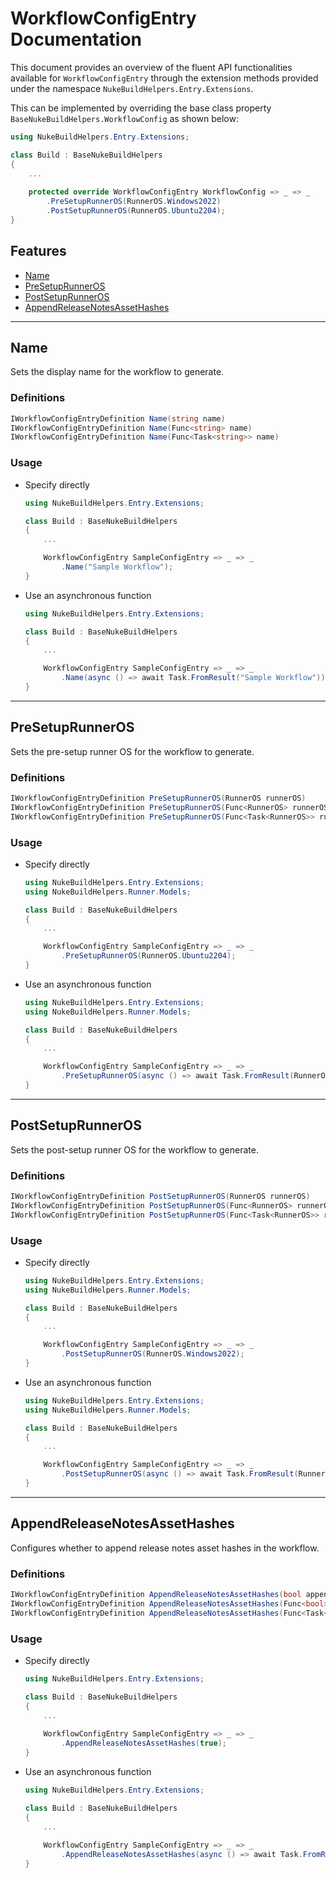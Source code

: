 ﻿# WorkflowConfigEntry Documentation

This document provides an overview of the fluent API functionalities available for `WorkflowConfigEntry` through the extension methods provided under the namespace `NukeBuildHelpers.Entry.Extensions`.

This can be implemented by overriding the base class property `BaseNukeBuildHelpers.WorkflowConfig` as shown below:

```csharp
using NukeBuildHelpers.Entry.Extensions;

class Build : BaseNukeBuildHelpers
{
    ...
    
    protected override WorkflowConfigEntry WorkflowConfig => _ => _
        .PreSetupRunnerOS(RunnerOS.Windows2022)
        .PostSetupRunnerOS(RunnerOS.Ubuntu2204);
}
```

## Features

- [Name](#name)
- [PreSetupRunnerOS](#presetuprunneros)
- [PostSetupRunnerOS](#postsetuprunneros)
- [AppendReleaseNotesAssetHashes](#appendreleasenotesassethashes)

---

## Name

Sets the display name for the workflow to generate.

### Definitions

```csharp
IWorkflowConfigEntryDefinition Name(string name)
IWorkflowConfigEntryDefinition Name(Func<string> name)
IWorkflowConfigEntryDefinition Name(Func<Task<string>> name)
```

### Usage

* Specify directly

    ```csharp
    using NukeBuildHelpers.Entry.Extensions;

    class Build : BaseNukeBuildHelpers
    {
        ...

        WorkflowConfigEntry SampleConfigEntry => _ => _
            .Name("Sample Workflow");
    }
    ```

* Use an asynchronous function

    ```csharp
    using NukeBuildHelpers.Entry.Extensions;

    class Build : BaseNukeBuildHelpers
    {
        ...

        WorkflowConfigEntry SampleConfigEntry => _ => _
            .Name(async () => await Task.FromResult("Sample Workflow"));
    }
    ```

---

## PreSetupRunnerOS

Sets the pre-setup runner OS for the workflow to generate.

### Definitions

```csharp
IWorkflowConfigEntryDefinition PreSetupRunnerOS(RunnerOS runnerOS)
IWorkflowConfigEntryDefinition PreSetupRunnerOS(Func<RunnerOS> runnerOS)
IWorkflowConfigEntryDefinition PreSetupRunnerOS(Func<Task<RunnerOS>> runnerOS)
```

### Usage

* Specify directly

    ```csharp
    using NukeBuildHelpers.Entry.Extensions;
    using NukeBuildHelpers.Runner.Models;

    class Build : BaseNukeBuildHelpers
    {
        ...

        WorkflowConfigEntry SampleConfigEntry => _ => _
            .PreSetupRunnerOS(RunnerOS.Ubuntu2204);
    }
    ```

* Use an asynchronous function

    ```csharp
    using NukeBuildHelpers.Entry.Extensions;
    using NukeBuildHelpers.Runner.Models;

    class Build : BaseNukeBuildHelpers
    {
        ...

        WorkflowConfigEntry SampleConfigEntry => _ => _
            .PreSetupRunnerOS(async () => await Task.FromResult(RunnerOS.Ubuntu2204));
    }
    ```

---

## PostSetupRunnerOS

Sets the post-setup runner OS for the workflow to generate.

### Definitions

```csharp
IWorkflowConfigEntryDefinition PostSetupRunnerOS(RunnerOS runnerOS)
IWorkflowConfigEntryDefinition PostSetupRunnerOS(Func<RunnerOS> runnerOS)
IWorkflowConfigEntryDefinition PostSetupRunnerOS(Func<Task<RunnerOS>> runnerOS)
```

### Usage

* Specify directly

    ```csharp
    using NukeBuildHelpers.Entry.Extensions;
    using NukeBuildHelpers.Runner.Models;

    class Build : BaseNukeBuildHelpers
    {
        ...

        WorkflowConfigEntry SampleConfigEntry => _ => _
            .PostSetupRunnerOS(RunnerOS.Windows2022);
    }
    ```

* Use an asynchronous function

    ```csharp
    using NukeBuildHelpers.Entry.Extensions;
    using NukeBuildHelpers.Runner.Models;

    class Build : BaseNukeBuildHelpers
    {
        ...

        WorkflowConfigEntry SampleConfigEntry => _ => _
            .PostSetupRunnerOS(async () => await Task.FromResult(RunnerOS.Windows2022));
    }
    ```

---

## AppendReleaseNotesAssetHashes

Configures whether to append release notes asset hashes in the workflow.

### Definitions

```csharp
IWorkflowConfigEntryDefinition AppendReleaseNotesAssetHashes(bool appendReleaseNotesAssetHashes)
IWorkflowConfigEntryDefinition AppendReleaseNotesAssetHashes(Func<bool> appendReleaseNotesAssetHashes)
IWorkflowConfigEntryDefinition AppendReleaseNotesAssetHashes(Func<Task<bool>> appendReleaseNotesAssetHashes)
```

### Usage

* Specify directly

    ```csharp
    using NukeBuildHelpers.Entry.Extensions;

    class Build : BaseNukeBuildHelpers
    {
        ...
        
        WorkflowConfigEntry SampleConfigEntry => _ => _
            .AppendReleaseNotesAssetHashes(true);
    }
    ```

* Use an asynchronous function

    ```csharp
    using NukeBuildHelpers.Entry.Extensions;

    class Build : BaseNukeBuildHelpers
    {
        ...
        
        WorkflowConfigEntry SampleConfigEntry => _ => _
            .AppendReleaseNotesAssetHashes(async () => await Task.FromResult(true));
    }
    ```
